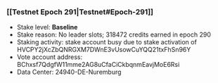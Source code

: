 ### [[Testnet Epoch 291|Testnet#Epoch-291]]
* Stake level: **Baseline**
* Stake reason: No leader slots; 318472 credits earned in epoch 290
* Staking activity: stake account busy due to stake activation of HVCPY2jXcZbQNRGXM7DWnE3vUsowCuYQQ21txFhSn96Y
* Vote account address: BChxsf7QdgfW11mme2AG8uCfaCiCkbqnmEavjMoE6Rsi
* Data Center: 24940-DE-Nuremburg